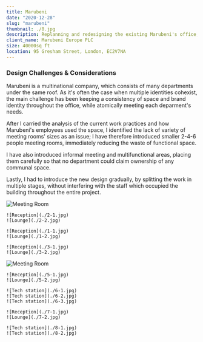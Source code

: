 ```yaml
---
title: Marubeni
date: "2020-12-28"
slug: "marubeni"
thumbnail: ./0.jpg
description: Replanning and redesigning the existing Marubeni's office, to answer the multifaceted needs of multiple departments sharing the same space.
client_name: Marubeni Europe PLC
size: 40000sq ft
location: 95 Gresham Street, London, EC2V7NA
---
```

### Design Challenges & Considerations
Marubeni is a multinational company, which consists of many departments under the same roof. As it's often the case when multiple identities cohexist, the main challenge has been keeping a consistency of space and brand identity throughout the office, while atomically meeting each deparment's needs.

After I carried the analysis of the current work practices and how Marubeni's employees used the space, I identified the lack of variety of meeting rooms' sizes as an issue; I have therefore introduced smaller 2-4-6 people meeting rooms, immediately reducing the waste of functional space.

I have also introduced informal meeting and multifunctional areas, placing them carefully so that no department could claim ownership of any communal space.

Lastly, I had to introduce the new design gradually, by splitting the work in multiple stages, without interfering with the staff which occupied the building throughout the entire project.

<div class="kg-card kg-image-card kg-width-wide">

![Meeting Room](./1.jpg)
```grid|2
![Reception](./2-1.jpg)
![Lounge](./2-2.jpg)
```
```grid|2
![Reception](./1-1.jpg)
![Lounge](./1-2.jpg)
```
```grid|2
![Reception](./3-1.jpg)
![Lounge](./3-2.jpg)
```
![Meeting Room](./4.jpg)
```grid|2
![Reception](./5-1.jpg)
![Lounge](./5-2.jpg)
```
```grid|3
![Tech station](./6-1.jpg)
![Tech station](./6-2.jpg)
![Tech station](./6-3.jpg)
```
```grid|2
![Reception](./7-1.jpg)
![Lounge](./7-2.jpg)
```
```grid|2
![Tech station](./8-1.jpg)
![Tech station](./8-2.jpg)
```
</div>